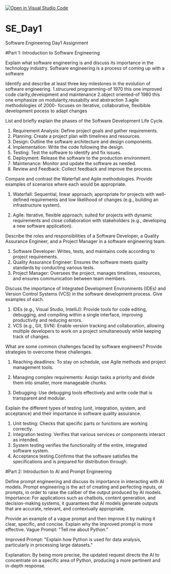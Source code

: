 [![Open in Visual Studio Code](https://classroom.github.com/assets/open-in-vscode-2e0aaae1b6195c2367325f4f02e2d04e9abb55f0b24a779b69b11b9e10269abc.svg)](https://classroom.github.com/online_ide?assignment_repo_id=15569341&assignment_repo_type=AssignmentRepo)
# SE_Day1
Software Engineering Day1 Assignment

#Part 1: Introduction to Software Engineering

Explain what software engineering is and discuss its importance in the technology industry.
Software engineering is a process of coming up with a software




Identify and describe at least three key milestones in the evolution of software engineering.
1.strucured programming-of 1970 this one improved code clarity,development and maintenance
2.object oriented-of 1980 this one emphasize on modularity,reusabilty and abstraction
3.agile methodologies of 2000- focuses on iterative, collaborative, flexibible development pocess to adapt changes

List and briefly explain the phases of the Software Development Life Cycle.
1. Requirement Analysis: Define project goals and gather requirements.
2. Planning: Create a project plan with timelines and resources.
3. Design: Outline the software architecture and design components.
4. Implementation: Write the code following the design.
5. Testing: Test the software to identify and fix issues.
6. Deployment: Release the software to the production environment.
7. Maintenance: Monitor and update the software as needed.
8. Review and Feedback: Collect feedback and improve the process.

Compare and contrast the Waterfall and Agile methodologies. Provide examples of scenarios where each would be appropriate.
1. Waterfall: Sequential, linear approach; appropriate for projects with well-defined requirements and low likelihood of changes (e.g., building an infrastructure system).

2. Agile: Iterative, flexible approach; suited for projects with dynamic requirements and close collaboration with stakeholders (e.g., developing a new software application).

Describe the roles and responsibilities of a Software Developer, a Quality Assurance Engineer, and a Project Manager in a software engineering team.
1. Software Developer: Writes, tests, and maintains code according to project requirements.
2. Quality Assurance Engineer: Ensures the software meets quality standards by conducting various tests.
3. Project Manager: Oversees the project, manages timelines, resources, and ensures communication between team members.

Discuss the importance of Integrated Development Environments (IDEs) and Version Control Systems (VCS) in the software development process. Give examples of each.
1. IDEs (e.g., Visual Studio, IntelliJ): Provide tools for code editing, debugging, and compiling within a single interface, improving productivity and reducing errors.
2. VCS (e.g., Git, SVN): Enable version tracking and collaboration, allowing multiple developers to work on a project simultaneously while keeping track of changes.

What are some common challenges faced by software engineers? Provide strategies to overcome these challenges.
1. Reaching deadlines: To stay on schedule, use Agile methods and project management tools.

2. Managing complex requirements: Assign tasks a priority and divide them into smaller, more manageable chunks.

3. Debugging: Use debugging tools effectively and write code that is transparent and modular.

Explain the different types of testing (unit, integration, system, and acceptance) and their importance in software quality assurance.
1. Unit testing: Checks that specific parts or functions are working correctly.
2. integration testing: Verifies that various services or components interact as intended.
3. System testing verifies the functionality of the entire, integrated software system.
4. Acceptance testing.Confirms that the software satisfies the specifications and is prepared for distribution through. 


#Part 2: Introduction to AI and Prompt Engineering


Define prompt engineering and discuss its importance in interacting with AI models.
Prompt engineering is the act of creating and perfecting inputs, or prompts, in order to raise the caliber of the output produced by AI models. 
Importance: 
For applications such as chatbots, content generation, and decision-making systems, it guarantees that AI models generate outputs that are accurate, relevant, and contextually appropriate.

Provide an example of a vague prompt and then improve it by making it clear, specific, and concise. Explain why the improved prompt is more effective.
Vague Prompt: "Tell me about Python."

Improved Prompt: "Explain how Python is used for data analysis, particularly in processing large datasets."

Explanation: By being more precise, the updated request directs the AI to concentrate on a specific area of Python, producing a more pertinent and in-depth response.
